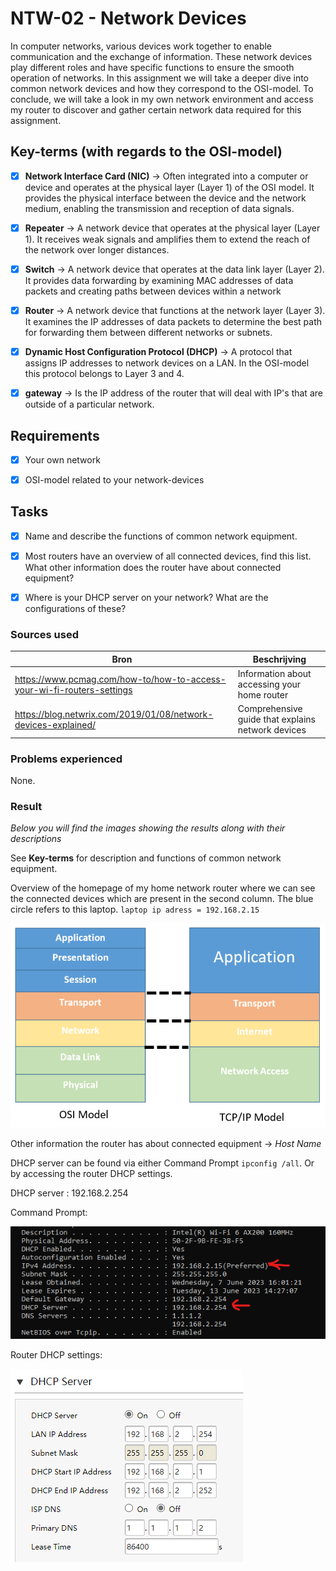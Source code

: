 # NTW-02 - Network Devices

In computer networks, various devices work together to enable communication and the exchange of information. These network devices play different roles and have specific functions to ensure the smooth operation of networks. In this assignment we will take a deeper dive into common network devices and how they correspond to the OSI-model. To conclude, we will take a look in my own network environment and access my router to discover and gather certain network data required for this assignment.


## Key-terms (with regards to the OSI-model) 
- [x] <strong>Network Interface Card (NIC)</strong> -> Often integrated into a computer or device and operates at the physical layer (Layer 1) of the OSI model. It provides the physical interface between the device and the network medium, enabling the transmission and reception of data signals.
- [x] <strong>Repeater</strong> -> A network device that operates at the physical layer (Layer 1). It receives weak signals and amplifies them to extend the reach of the network over longer distances.
- [x] <strong>Switch</strong> -> A network device that operates at the data link layer (Layer 2). It provides data forwarding by examining MAC addresses of data packets and creating paths between devices within a network
- [x] <strong>Router</strong> -> A network device that functions at the network layer (Layer 3). It examines the IP addresses of data packets to determine the best path for forwarding them between different networks or subnets. 
- [x] <strong>Dynamic Host Configuration Protocol (DHCP)</strong> -> A protocol that assigns IP addresses to network devices on a LAN. In the OSI-model this protocol belongs to Layer 3 and 4.
- [x] <strong>gateway</strong> -> Is the IP address of the router that will deal with IP's that are outside of a particular network.


## Requirements

- [x] Your own network
- [x] OSI-model related to your network-devices



## Tasks

- [x] Name and describe the functions of common network equipment.
- [x] Most routers have an overview of all connected devices, find this list. What other information does the router have about connected equipment?
- [x] Where is your DHCP server on your network? What are the configurations of these?


### Sources used

| Bron        | Beschrijving |
| ----------- | ----------- |
| https://www.pcmag.com/how-to/how-to-access-your-wi-fi-routers-settings | Information about accessing your home router |
| https://blog.netwrix.com/2019/01/08/network-devices-explained/ | Comprehensive guide that explains network devices |



### Problems experienced

None.


### Result
*Below you will find the images showing the results along with their descriptions*

See **Key-terms** for description and functions of common network equipment.

Overview of the homepage of my home network router where we can see the connected devices which are present in the second column. The blue circle refers to this laptop. ```laptop ip adress = 192.168.2.15```

![NTW-02-Router-home](../00_includes/NTW-01/osi-vs-tcpip.png)

Other information the router has about connected equipment -> *Host Name* 

DHCP server can be found via either Command Prompt ```ipconfig /all```. Or by accessing the router DHCP settings.

DHCP server : 192.168.2.254

Command Prompt:

![NTW-02-Router-home](../00_includes/NTW-02/Laptop-ip-adress.png)

Router DHCP settings:

![NTW-02-Router-home](../00_includes/NTW-02/DHCP-config-router.png)












 

